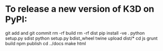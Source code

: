 # To release a new version of K3D on PyPI:

git add and git commit
rm -rf build
rm -rf dist
pip install -ve .
python setup.py sdist
python setup.py bdist_wheel
twine upload dist/*
cd js
grunt build
npm publish
cd ../docs
make html
